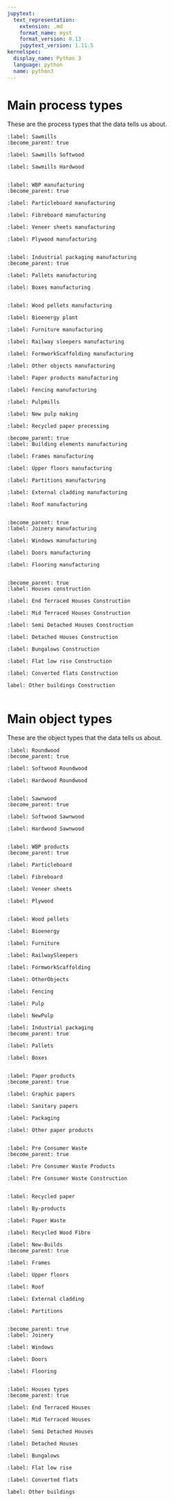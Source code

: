 ```yaml
---
jupytext:
  text_representation:
    extension: .md
    format_name: myst
    format_version: 0.13
    jupytext_version: 1.11.5
kernelspec:
  display_name: Python 3
  language: python
  name: python3
---
```


# Main process types

These are the process types that the data tells us about.

```{system:process} Sawmills
:label: Sawmills
:become_parent: true
```

```{system:process} SawmillsSoftwood
:label: Sawmills Softwood
```

```{system:process} SawmillsHardwood
:label: Sawmills Hardwood
```

```{end-sub-processes}
```

```{system:process} WBPmanufacturing
:label: WBP manufacturing
:become_parent: true
```

```{system:process} ParticleboardManufacturing
:label: Particleboard manufacturing
```

```{system:process} FibreboardManufacturing
:label: Fibreboard manufacturing
```

```{system:process} VeneerSheetsManufacturing
:label: Veneer sheets manufacturing
```

```{system:process} PlywoodManufacturing
:label: Plywood manufacturing
```

```{end-sub-processes}
```

```{system:process} IndustrialPackagingManufacturing
:label: Industrial packaging manufacturing
:become_parent: true
```

```{system:process} PalletsManufacturing
:label: Pallets manufacturing
```

```{system:process} BoxesManufacturing
:label: Boxes manufacturing
```

```{end-sub-processes}
```

```{system:process} WoodPelletsManufacturing
:label: Wood pellets manufacturing
```

```{system:process} BioenergyPlant
:label: Bioenergy plant
```

```{system:process} FurnitureManufacturing
:label: Furniture manufacturing
```

```{system:process} RailwaySleepersManufacturing
:label: Railway sleepers manufacturing
```

```{system:process} FormworkScaffoldingManufacturing
:label: FormworkScaffolding manufacturing
```

```{system:process} OtherObjectsManufacturing
:label: Other objects manufacturing
```

```{system:process} PaperProductsManufacturing
:label: Paper products manufacturing
```

```{system:process} FencingManufacturing
:label: Fencing manufacturing
```

```{system:process} Pulpmills
:label: Pulpmills
```

```{system:process} NewPulpMaking
:label: New pulp making
```

```{system:process} RecycledPaperProcessing
:label: Recycled paper processing
```


```{system:process} BuildingElementsManufacturing
:become_parent: true
:label: Building elements manufacturing
```

```{system:process} FramesManufacturing
:label: Frames manufacturing
```

```{system:process} UpperFloorsManufacturing
:label: Upper floors manufacturing
```

```{system:process} PartitionsManufacturing
:label: Partitions manufacturing
```

```{system:process} ExternalCladdingManufacturing
:label: External cladding manufacturing
```

```{system:process} RoofManufacturing
:label: Roof manufacturing
```

```{end-sub-processes}
```


```{system:process} JoineryManufacturing
:become_parent: true
:label: Joinery manufacturing
```

```{system:process} WindowsManufacturing
:label: Windows manufacturing
```

```{system:process} DoorsManufacturing
:label: Doors manufacturing
```

```{system:process} FlooringManufacturing
:label: Flooring manufacturing
```

```{end-sub-processes}
```



```{system:process} HousesConstruction
:become_parent: true
:label: Houses construction
```

```{system:process} EndTerracedHousesConstruction
:label: End Terraced Houses Construction
```

```{system:process} MidTerracedHousesConstruction
:label: Mid Terraced Houses Construction
```

```{system:process} SemiDetachedHousesConstruction
:label: Semi Detached Houses Construction
```

```{system:process} DetachedHousesConstruction
:label: Detached Houses Construction
```

```{system:process} BungalowsConstruction
:label: Bungalows Construction
```

```{system:process} FlatLowRiseConstruction
:label: Flat low rise Construction
```

```{system:process} ConvertedFlatsConstruction
:label: Converted flats Construction
```

```{system:process} OtherBuildingsConstruction
label: Other buildings Construction
```

```{end-sub-processes}
```

# Main object types

These are the object types that the data tells us about.

```{system:object} Roundwood
:label: Roundwood
:become_parent: true
```

```{system:object} SoftwoodRoundwood
:label: Softwood Roundwood
```

```{system:object} HardwoodRoundwood
:label: Hardwood Roundwood
```

```{end-sub-objects}
```

```{system:object} Sawnwood
:label: Sawnwood
:become_parent: true
```

```{system:object} SoftwoodSawnwood
:label: Softwood Sawnwood
```

```{system:object} HardwoodSawnwood
:label: Hardwood Sawnwood
```

```{end-sub-objects}
```

```{system:object} WBPproducts
:label: WBP products
:become_parent: true
```

```{system:object} Particleboard
:label: Particleboard
```

```{system:object} Fibreboard
:label: Fibreboard
```

```{system:object} VeneerSheets
:label: Veneer sheets
```

```{system:object} Plywood
:label: Plywood
```

```{end-sub-objects}
```

```{system:object} WoodPellets
:label: Wood pellets
```

```{system:object} Bioenergy
:label: Bioenergy
```

```{system:object} Furniture
:label: Furniture
```

```{system:object} RailwaySleepers
:label: RailwaySleepers
```

```{system:object} FormworkScaffolding
:label: FormworkScaffolding
```

```{system:object} OtherObjects
:label: OtherObjects
```

```{system:object} Fencing
:label: Fencing
```

```{system:object} Pulp
:label: Pulp
```

```{system:object} NewPulp
:label: NewPulp
```

```{system:object} IndustrialPackaging
:label: Industrial packaging
:become_parent: true
```

```{system:object} Pallets
:label: Pallets
```

```{system:object} Boxes
:label: Boxes
```

```{end-sub-objects}
```

```{system:object} PaperProducts
:label: Paper products
:become_parent: true
```

```{system:object} GraphicPapers
:label: Graphic papers
```

```{system:object} SanitaryPapers
:label: Sanitary papers
```

```{system:object} Packaging
:label: Packaging
```

```{system:object} OtherPaperProducts
:label: Other paper products
```

```{end-sub-objects}
```

```{system:object} PreConsumerWaste
:label: Pre Consumer Waste
:become_parent: true
```

```{system:object} PreConsumerWasteProducts
:label: Pre Consumer Waste Products
```

```{system:object} PreConsumerWasteConstruction
:label: Pre Consumer Waste Construction
```

```{end-sub-objects}
```

```{system:object} RecycledPaper
:label: Recycled paper
```

```{system:object} ByProducts
:label: By-products
```

```{system:object} PaperWaste
:label: Paper Waste
```

```{system:object} RecycledWoodFibre
:label: Recycled Wood Fibre
```



```{system:object} NewBuilds
:label: New-Builds
:become_parent: true
```

```{system:object} Frames
:label: Frames
```

```{system:object} UpperFloors
:label: Upper floors
```

```{system:object} Roof
:label: Roof
```
```{system:object} ExternalCladding
:label: External cladding
```

```{system:object} Partitions
:label: Partitions
```

```{end-sub-objects}
```

```{system:object} Joinery
:become_parent: true
:label: Joinery
```

```{system:object} Windows
:label: Windows 
```

```{system:object} Doors
:label: Doors 
```

```{system:object} Flooring
:label: Flooring
```

```{end-sub-processes}
```

```{system:object} HousesTypes
:label: Houses types
:become_parent: true
```

```{system:object} EndTerracedHouses
:label: End Terraced Houses 
```

```{system:object} MidTerracedHouses
:label: Mid Terraced Houses 
```

```{system:object} SemiDetachedHouses
:label: Semi Detached Houses
```

```{system:object} DetachedHouses
:label: Detached Houses
```

```{system:object} Bungalows
:label: Bungalows
```

```{system:object} FlatLowRise
:label: Flat low rise
```

```{system:object} ConvertedFlats
:label: Converted flats
```

```{system:object} OtherBuildings
label: Other buildings
```

```{end-sub-objects}
```

